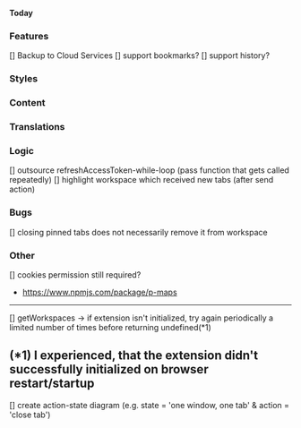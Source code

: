 **Today**
### Features
[] Backup to Cloud Services
[] support bookmarks?
[] support history?
### Styles
### Content
### Translations
### Logic
[] outsource refreshAccessToken-while-loop (pass function that gets called repeatedly)
[] highlight workspace which received new tabs (after send action)

### Bugs
[] closing pinned tabs does not necessarily remove it from workspace
### Other
[] cookies permission still required?
- https://www.npmjs.com/package/p-maps
---
[] getWorkspaces -> if extension isn't initialized, try again periodically a limited number of times before returning undefined(*1)

(*1) I experienced, that the extension didn't successfully initialized on browser restart/startup
---
[] create action-state diagram (e.g. state = 'one window, one tab' & action = 'close tab')
